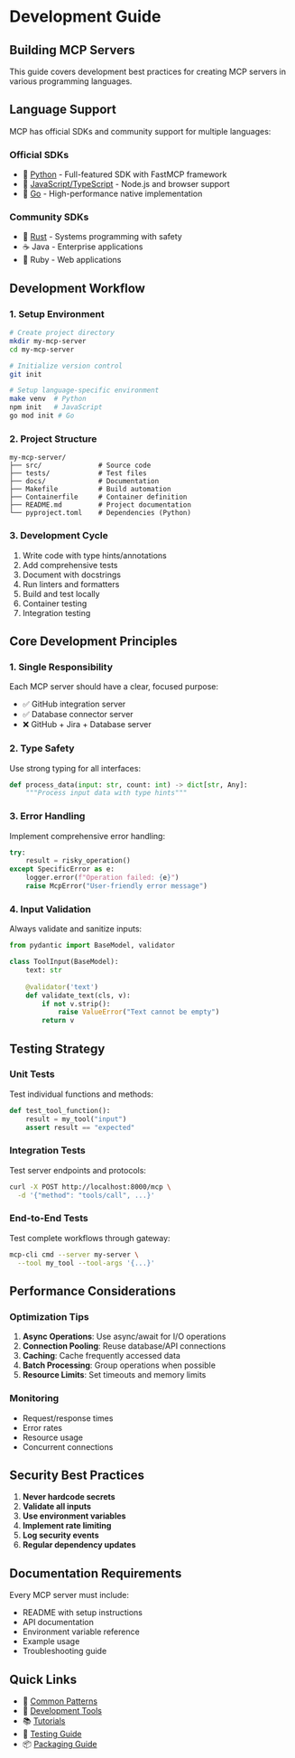 # Development Guide

## Building MCP Servers

This guide covers development best practices for creating MCP servers in various programming languages.

## Language Support

MCP has official SDKs and community support for multiple languages:

### Official SDKs
- 🐍 [Python](python/index.md) - Full-featured SDK with FastMCP framework
- 📜 [JavaScript/TypeScript](javascript/index.md) - Node.js and browser support
- 🐹 [Go](go/index.md) - High-performance native implementation

### Community SDKs
- 🦀 [Rust](rust/index.md) - Systems programming with safety
- ☕ Java - Enterprise applications
- 💎 Ruby - Web applications

## Development Workflow

### 1. Setup Environment
```bash
# Create project directory
mkdir my-mcp-server
cd my-mcp-server

# Initialize version control
git init

# Setup language-specific environment
make venv  # Python
npm init   # JavaScript
go mod init # Go
```

### 2. Project Structure
```
my-mcp-server/
├── src/              # Source code
├── tests/            # Test files
├── docs/             # Documentation
├── Makefile          # Build automation
├── Containerfile     # Container definition
├── README.md         # Project documentation
└── pyproject.toml    # Dependencies (Python)
```

### 3. Development Cycle
1. Write code with type hints/annotations
2. Add comprehensive tests
3. Document with docstrings
4. Run linters and formatters
5. Build and test locally
6. Container testing
7. Integration testing

## Core Development Principles

### 1. Single Responsibility
Each MCP server should have a clear, focused purpose:
- ✅ GitHub integration server
- ✅ Database connector server
- ❌ GitHub + Jira + Database server

### 2. Type Safety
Use strong typing for all interfaces:
```python
def process_data(input: str, count: int) -> dict[str, Any]:
    """Process input data with type hints"""
```

### 3. Error Handling
Implement comprehensive error handling:
```python
try:
    result = risky_operation()
except SpecificError as e:
    logger.error(f"Operation failed: {e}")
    raise McpError("User-friendly error message")
```

### 4. Input Validation
Always validate and sanitize inputs:
```python
from pydantic import BaseModel, validator

class ToolInput(BaseModel):
    text: str
    
    @validator('text')
    def validate_text(cls, v):
        if not v.strip():
            raise ValueError("Text cannot be empty")
        return v
```

## Testing Strategy

### Unit Tests
Test individual functions and methods:
```python
def test_tool_function():
    result = my_tool("input")
    assert result == "expected"
```

### Integration Tests
Test server endpoints and protocols:
```bash
curl -X POST http://localhost:8000/mcp \
  -d '{"method": "tools/call", ...}'
```

### End-to-End Tests
Test complete workflows through gateway:
```bash
mcp-cli cmd --server my-server \
  --tool my_tool --tool-args '{...}'
```

## Performance Considerations

### Optimization Tips
1. **Async Operations**: Use async/await for I/O operations
2. **Connection Pooling**: Reuse database/API connections
3. **Caching**: Cache frequently accessed data
4. **Batch Processing**: Group operations when possible
5. **Resource Limits**: Set timeouts and memory limits

### Monitoring
- Request/response times
- Error rates
- Resource usage
- Concurrent connections

## Security Best Practices

1. **Never hardcode secrets**
2. **Validate all inputs**
3. **Use environment variables**
4. **Implement rate limiting**
5. **Log security events**
6. **Regular dependency updates**

## Documentation Requirements

Every MCP server must include:
- README with setup instructions
- API documentation
- Environment variable reference
- Example usage
- Troubleshooting guide

## Quick Links

- 🎯 [Common Patterns](patterns.md)
- 🔧 [Development Tools](tools.md)
- 📚 [Tutorials](tutorials/index.md)
- 🧪 [Testing Guide](../test/index.md)
- 📦 [Packaging Guide](../package/index.md)